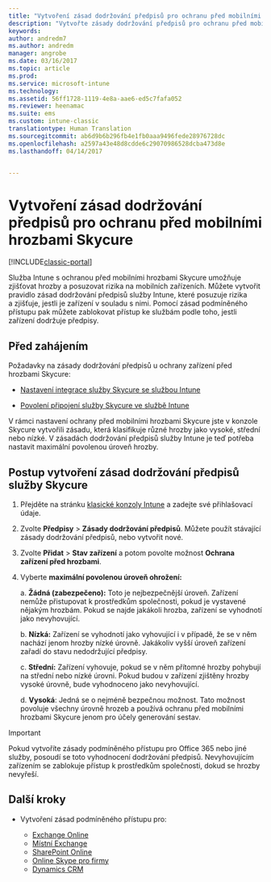 ```yaml
---
title: "Vytvoření zásad dodržování předpisů pro ochranu před mobilními hrozbami Skycure | Dokumentace Microsoftu"
description: "Vytvořte zásady dodržování předpisů pro ochranu před mobilními hrozbami Skycure v klasické konzole služby Intune."
keywords: 
author: andredm7
ms.author: andredm
manager: angrobe
ms.date: 03/16/2017
ms.topic: article
ms.prod: 
ms.service: microsoft-intune
ms.technology: 
ms.assetid: 56ff1728-1119-4e8a-aae6-ed5c7fafa052
ms.reviewer: heenamac
ms.suite: ems
ms.custom: intune-classic
translationtype: Human Translation
ms.sourcegitcommit: ab6d9b6b296fb4e1fb0aaa9496fede28976728dc
ms.openlocfilehash: a2597a43e48d8cdde6c29070986528dcba473d8e
ms.lasthandoff: 04/14/2017


---
```


# <a name="create-skycure-mobile-threat-defense-compliance-policy"></a>Vytvoření zásad dodržování předpisů pro ochranu před mobilními hrozbami Skycure

[!INCLUDE[classic-portal](../includes/classic-portal.md)]

Služba Intune s ochranou před mobilními hrozbami Skycure umožňuje zjišťovat hrozby a posuzovat rizika na mobilních zařízeních. Můžete vytvořit pravidlo zásad dodržování předpisů služby Intune, které posuzuje rizika a zjišťuje, jestli je zařízení v souladu s nimi. Pomocí zásad podmíněného přístupu pak můžete zablokovat přístup ke službám podle toho, jestli zařízení dodržuje předpisy.

## <a name="before-you-begin"></a>Před zahájením

Požadavky na zásady dodržování předpisů u ochrany zařízení před hrozbami Skycure:

-   [Nastavení integrace služby Skycure se službou Intune](https://docs.microsoft.com/intune/deploy-use/setup-the-skycure-integration-with-Intune)

-   [Povolení připojení služby Skycure ve službě Intune](https://docs.microsoft.com/intune/deploy-use/enable-skycure-mobile-threat-defense-in-intune)

V rámci nastavení ochrany před mobilními hrozbami Skycure jste v konzole Skycure vytvořili zásadu, která klasifikuje různé hrozby jako vysoké, střední nebo nízké. V zásadách dodržování předpisů služby Intune je teď potřeba nastavit maximální povolenou úroveň hrozby.

## <a name="to-create-skycure-compliance-policy"></a>Postup vytvoření zásad dodržování předpisů služby Skycure

1.  Přejděte na stránku [klasické konzoly Intune](https://manage.microsoft.com/) a zadejte své přihlašovací údaje.

2.  Zvolte **Předpisy** &gt; **Zásady dodržování předpisů**. Můžete použít stávající zásady dodržování předpisů, nebo vytvořit nové.

3.  Zvolte **Přidat** &gt; **Stav zařízení** a potom povolte možnost **Ochrana zařízení před hrozbami**.

4.  Vyberte **maximální povolenou úroveň ohrožení:**

    a.  **Žádná (zabezpečeno):** Toto je nejbezpečnější úroveň. Zařízení nemůže přistupovat k prostředkům společnosti, pokud je vystavené nějakým hrozbám. Pokud se najde jakákoli hrozba, zařízení se vyhodnotí jako nevyhovující.

    b.  **Nízká:** Zařízení se vyhodnotí jako vyhovující i v případě, že se v něm nachází jenom hrozby nízké úrovně. Jakákoliv vyšší úroveň zařízení zařadí do stavu nedodržující předpisy.

    c.  **Střední:** Zařízení vyhovuje, pokud se v něm přítomné hrozby pohybují na střední nebo nízké úrovni. Pokud budou v zařízení zjištěny hrozby vysoké úrovně, bude vyhodnoceno jako nevyhovující.

    d.  **Vysoká**: Jedná se o nejméně bezpečnou možnost. Tato možnost povoluje všechny úrovně hrozeb a používá ochranu před mobilními hrozbami Skycure jenom pro účely generování sestav.

> [!IMPORTANT] 
> Pokud vytvoříte zásady podmíněného přístupu pro Office 365 nebo jiné služby, posoudí se toto vyhodnocení dodržování předpisů. Nevyhovujícím zařízením se zablokuje přístup k prostředkům společnosti, dokud se hrozby nevyřeší.

## <a name="span-idmonitor-device-threats-classanchorspan-idnext-steps-classanchorspan-idtoc477360344-classanchorspanspanspannext-steps"></a><span id="monitor-device-threats" class="anchor"><span id="next-steps" class="anchor"><span id="_Toc477360344" class="anchor"></span></span></span>Další kroky

-   Vytvoření zásad podmíněného přístupu pro:

    -   [Exchange Online](https://docs.microsoft.com/intune/deploy-use/restrict-access-to-exchange-online-with-microsoft-intune)
    -   [Místní Exchange](https://docs.microsoft.com/intune/deploy-use/restrict-access-to-exchange-onpremises-with-microsoft-intune)
    -   [SharePoint Online](https://docs.microsoft.com/intune/deploy-use/restrict-access-to-sharepoint-online-with-microsoft-intune)
    -   [Online Skype pro firmy](https://docs.microsoft.com/intune/deploy-use/restrict-access-to-skype-for-business-online-with-microsoft-intune)
    -   [Dynamics CRM](https://docs.microsoft.com/intune/deploy-use/restrict-access-to-dynamics-crm-online-with-microsoft-intune)

